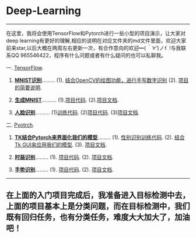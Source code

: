 # Deep-Learning
---
在这里，我将会使用TensorFlow和Pytorch进行一些小型的项目演示，让大家对deep learning有更好的理解,相应的说明在对应文件夹的md文件里面，欢迎大家前来star,以后大概在两周左右更新一次，有合作意向的欢迎━(*｀∀´*)ノ亻!与我联系QQ 965546422，程序有什么问题或者有什么疑问的也可以私聊我。

一. [TensorFlow](https://github.com/wu-huipeng/Deep-Learning/tree/master/TensorFlow).
  1. [**MNIST识别**](https://github.com/wu-huipeng/Deep-Learning/tree/master/TensorFlow/MNIST).........
    (1). [结合OpenCV的绘图功能，进行手写数字识别](https://github.com/wu-huipeng/Deep-Learning/blob/master/TensorFlow/MNIST/MNIST.ipynb) 
    (2). [项目的简要说明](https://github.com/wu-huipeng/Deep-Learning/blob/master/TensorFlow/MNIST/MNIST.md).

  2. [**生成MNIST**](https://github.com/wu-huipeng/Deep-Learning/tree/master/TensorFlow/DCGAN%20FOR%20MNIST)..........
    (1).[项目代码](https://github.com/wu-huipeng/Deep-Learning/blob/master/TensorFlow/DCGAN%20FOR%20MNIST/DCGAN%20for%20mnist.ipynb).
    (2).[项目文档](https://github.com/wu-huipeng/Deep-Learning/blob/master/TensorFlow/DCGAN%20FOR%20MNIST/DCGAN.md).
  
  3. [**人脸识别**](https://github.com/wu-huipeng/Deep-Learning/tree/master/TensorFlow/Face_Recognize)..........
    (1)[训练代码](https://github.com/wu-huipeng/Deep-Learning/blob/master/TensorFlow/Face_Recognize/OpenCV%20and%20tf.ipynb).
    (2)[项目代码](https://github.com/wu-huipeng/Deep-Learning/blob/master/TensorFlow/Face_Recognize/%E4%BA%BA%E8%84%B8%E8%AF%86%E5%88%AB.ipynb).
    (3)[项目文档](https://github.com/wu-huipeng/Deep-Learning/blob/master/TensorFlow/Face_Recognize/face_recognize.md).
    
    
    
二. [Pyotrch](https://github.com/wu-huipeng/Deep-Learning/tree/master/Pytorch).
  1. [**TK结合Pytorch来界面化我们的模型**](https://github.com/wu-huipeng/Deep-Learning/tree/master/Pytorch/Sex%20recognize).........
    (1). [性别识别训练代码](https://github.com/wu-huipeng/Deep-Learning/blob/master/Pytorch/Sex%20recognize/train_pytorch.py).
    (2). [结合Tk GUI来应用我们的模型](https://github.com/wu-huipeng/Deep-Learning/blob/master/Pytorch/Sex%20recognize/GUI.py).
    (3). [项目文档](https://github.com/wu-huipeng/Deep-Learning/blob/master/Pytorch/Sex%20recognize/sex.md).
  
  2. [**时装识别**](https://github.com/wu-huipeng/Deep-Learning/tree/master/Pytorch/fashion).........
    (1). [项目代码](https://github.com/wu-huipeng/Deep-Learning/blob/master/Pytorch/fashion/fashion.ipynb).
    (2). [项目文档](https://github.com/wu-huipeng/Deep-Learning/blob/master/Pytorch/fashion/fashion.md).
  
  3. [**手势识别**](https://github.com/wu-huipeng/Deep-Learning/tree/master/Pytorch/gesture%20recognition).........
    (1). [项目代码](https://github.com/wu-huipeng/Deep-Learning/blob/master/Pytorch/gesture%20recognition/%E6%89%8B%E5%8A%BF%E8%AF%86%E5%88%AB.py).
    (2). [项目文档](https://github.com/wu-huipeng/Deep-Learning/blob/master/Pytorch/gesture%20recognition/gesture%20recognition.md).
----
在上面的入门项目完成后，我准备进入目标检测中去，上面的项目基本上是分类问题，而在目标检测中，我们既有回归任务，也有分类任务，难度大大加大了，加油吧！
----
